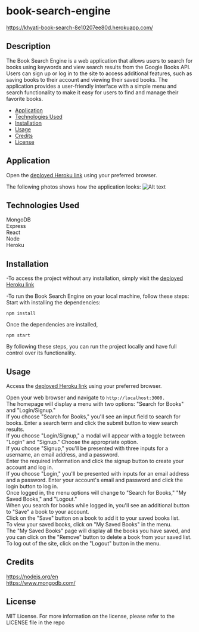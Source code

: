 # book-search-engine

https://khyati-book-search-8e10207ee80d.herokuapp.com/

## Description

The Book Search Engine is a web application that allows users to search for books using keywords and view search results from the Google Books API. Users can sign up or log in to the site to access additional features, such as saving books to their account and viewing their saved books. The application provides a user-friendly interface with a simple menu and search functionality to make it easy for users to find and manage their favorite books. </br>

- [Application](#Application)
- [Technologies Used](#TechnologiesUsed)
- [Installation](#Installation)
- [Usage](#usage)
- [Credits](#credits)
- [License](#license)

## Application
Open the [deployed Heroku link](https://khyati-book-search-8e10207ee80d.herokuapp.com/) using your preferred browser.</br>

The following photos shows how the application looks:
![Alt text](./images/Sample.png)


## Technologies Used

MongoDB </br>
Express </br>
React </br>
Node </br>
Heroku

## Installation

-To access the project without any installation, simply visit the [deployed Heroku link](https://khyati-book-search-8e10207ee80d.herokuapp.com/)

-To run the Book Search Engine on your local machine, follow these steps:
Start with installing the dependencies:

```
npm install
```
Once the dependencies are installed, 

```
npm start
```

By following these steps, you can run the project locally and have full control over its functionality.

## Usage

Access the [deployed Heroku link](https://khyati-book-search-8e10207ee80d.herokuapp.com/) using your preferred browser.</br>

Open your web browser and navigate to ```http://localhost:3000.```</br>
The homepage will display a menu with two options: "Search for Books" and "Login/Signup." </br>
If you choose "Search for Books," you'll see an input field to search for books. Enter a search term and click the submit button to view search results.</br>
If you choose "Login/Signup," a modal will appear with a toggle between "Login" and "Signup." Choose the appropriate option.</br>
If you choose "Signup," you'll be presented with three inputs for a username, an email address, and a password.</br> Enter the required information and click the signup button to create your account and log in.</br>
If you choose "Login," you'll be presented with inputs for an email address and a password. Enter your account's email and password and click the login button to log in.</br>
Once logged in, the menu options will change to "Search for Books," "My Saved Books," and "Logout."</br>
When you search for books while logged in, you'll see an additional button to "Save" a book to your account.</br>
Click on the "Save" button on a book to add it to your saved books list.</br>
To view your saved books, click on "My Saved Books" in the menu.</br>
The "My Saved Books" page will display all the books you have saved, and you can click on the "Remove" button to delete a book from your saved list.</br>
To log out of the site, click on the "Logout" button in the menu.</br>

## Credits

https://nodejs.org/en </br>
https://www.mongodb.com/</br>

## License

MIT License.
For more information on the license, please refer to the LICENSE file in the repo